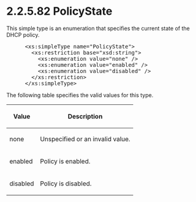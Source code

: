 <html dir="LTR" xmlns:mshelp="http://msdn.microsoft.com/mshelp" xmlns:ddue="http://ddue.schemas.microsoft.com/authoring/2003/5" xmlns:xlink="http://www.w3.org/1999/xlink" xmlns:tool="http://www.microsoft.com/tooltip">
 <body>
 <div id="header">
 <h1 class="heading">2.2.5.82 PolicyState</h1>
 </div>
 <div id="mainSection">
 <div id="mainBody">
 <div id="allHistory" class="saveHistory"></div>
 <div id="sectionSection0" class="section" name="collapseableSection">
 

<p>This simple type is an enumeration that specifies the
current state of the DHCP policy.</p>

<dl>
<dd>
<div><pre> &lt;xs:simpleType name=&quot;PolicyState&quot;&gt;
   &lt;xs:restriction base=&quot;xsd:string&quot;&gt;
     &lt;xs:enumeration value=&quot;none&quot; /&gt;
     &lt;xs:enumeration value=&quot;enabled&quot; /&gt;
     &lt;xs:enumeration value=&quot;disabled&quot; /&gt;
   &lt;/xs:restriction&gt;
 &lt;/xs:simpleType&gt;
</pre></div>
</dd></dl>

<p>The following table specifies the valid values for this
type.</p>

<table>
 <thead>
 <tr>
 <th>
 <p>Value</p>
 </th>
 <th>
 <p>Description</p>
 </th>
 </tr>
 </thead>
 <tr>
 <td>
 <p>none</p>
 </td>
 <td>
 <p>Unspecified or an invalid value.</p>
 </td>
 </tr>
 <tr>
 <td>
 <p>enabled</p>
 </td>
 <td>
 <p>Policy is enabled.</p>
 </td>
 </tr>
 <tr>
 <td>
 <p>disabled</p>
 </td>
 <td>
 <p>Policy is disabled.</p>
 </td>
 </tr>
</table>

<p> </p>


 </div>
 </div>
 </div>
 </body>
</html>